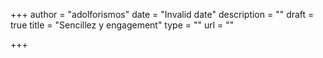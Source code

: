 +++
author = "adolforismos"
date = "Invalid date"
description = ""
draft = true
title = "Sencillez y engagement"
type = ""
url = ""

+++

